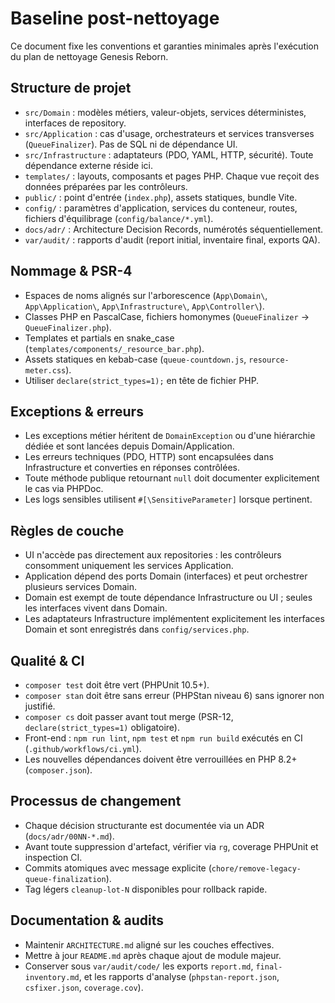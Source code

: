# Baseline post-nettoyage

Ce document fixe les conventions et garanties minimales après l'exécution du plan de nettoyage Genesis Reborn.

## Structure de projet

- `src/Domain` : modèles métiers, valeur-objets, services déterministes, interfaces de repository.
- `src/Application` : cas d'usage, orchestrateurs et services transverses (`QueueFinalizer`). Pas de SQL ni de dépendance UI.
- `src/Infrastructure` : adaptateurs (PDO, YAML, HTTP, sécurité). Toute dépendance externe réside ici.
- `templates/` : layouts, composants et pages PHP. Chaque vue reçoit des données préparées par les contrôleurs.
- `public/` : point d'entrée (`index.php`), assets statiques, bundle Vite.
- `config/` : paramètres d'application, services du conteneur, routes, fichiers d'équilibrage (`config/balance/*.yml`).
- `docs/adr/` : Architecture Decision Records, numérotés séquentiellement.
- `var/audit/` : rapports d'audit (report initial, inventaire final, exports QA).

## Nommage & PSR-4

- Espaces de noms alignés sur l'arborescence (`App\Domain\`, `App\Application\`, `App\Infrastructure\`, `App\Controller\`).
- Classes PHP en PascalCase, fichiers homonymes (`QueueFinalizer` → `QueueFinalizer.php`).
- Templates et partials en snake_case (`templates/components/_resource_bar.php`).
- Assets statiques en kebab-case (`queue-countdown.js`, `resource-meter.css`).
- Utiliser `declare(strict_types=1);` en tête de fichier PHP.

## Exceptions & erreurs

- Les exceptions métier héritent de `DomainException` ou d'une hiérarchie dédiée et sont lancées depuis Domain/Application.
- Les erreurs techniques (PDO, HTTP) sont encapsulées dans Infrastructure et converties en réponses contrôlées.
- Toute méthode publique retournant `null` doit documenter explicitement le cas via PHPDoc.
- Les logs sensibles utilisent `#[\SensitiveParameter]` lorsque pertinent.

## Règles de couche

- UI n'accède pas directement aux repositories : les contrôleurs consomment uniquement les services Application.
- Application dépend des ports Domain (interfaces) et peut orchestrer plusieurs services Domain.
- Domain est exempt de toute dépendance Infrastructure ou UI ; seules les interfaces vivent dans Domain.
- Les adaptateurs Infrastructure implémentent explicitement les interfaces Domain et sont enregistrés dans `config/services.php`.

## Qualité & CI

- `composer test` doit être vert (PHPUnit 10.5+).
- `composer stan` doit être sans erreur (PHPStan niveau 6) sans ignorer non justifié.
- `composer cs` doit passer avant tout merge (PSR-12, `declare(strict_types=1)` obligatoire).
- Front-end : `npm run lint`, `npm test` et `npm run build` exécutés en CI (`.github/workflows/ci.yml`).
- Les nouvelles dépendances doivent être verrouillées en PHP 8.2+ (`composer.json`).

## Processus de changement

- Chaque décision structurante est documentée via un ADR (`docs/adr/00NN-*.md`).
- Avant toute suppression d'artefact, vérifier via `rg`, coverage PHPUnit et inspection CI.
- Commits atomiques avec message explicite (`chore/remove-legacy-queue-finalization`).
- Tag légers `cleanup-lot-N` disponibles pour rollback rapide.

## Documentation & audits

- Maintenir `ARCHITECTURE.md` aligné sur les couches effectives.
- Mettre à jour `README.md` après chaque ajout de module majeur.
- Conserver sous `var/audit/code/` les exports `report.md`, `final-inventory.md`, et les rapports d'analyse (`phpstan-report.json`, `csfixer.json`, `coverage.cov`).
